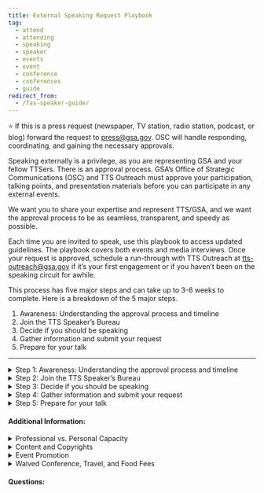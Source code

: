 ```yaml
---
title: External Speaking Request Playbook
tag:
  - attend
  - attending
  - speaking
  - speaker
  - events
  - event
  - conference
  - conferences
  - guide
redirect_from:
  - /fas-speaker-guide/
---
```

⭐ If this is a press request (newspaper, TV station, radio station, podcast, or blog) forward the request to press@gsa.gov. OSC will handle responding, coordinating, and gaining the necessary approvals.

Speaking externally is a privilege, as you are representing GSA and your fellow TTSers. There is an approval process. GSA’s Office of Strategic Communications (OSC) and TTS Outreach must approve your participation, talking points, and presentation materials before you can participate in any external events.

We want you to share your expertise and represent TTS/GSA, and we want the approval process to be as seamless, transparent, and speedy as possible.

Each time you are invited to speak, use this playbook to access updated guidelines. The playbook covers both events and media interviews. Once your request is approved, schedule a run-through with TTS Outreach at tts-outreach@gsa.gov if it’s your first engagement or if you haven’t been on the speaking circuit for awhile.

This process has five major steps and can take up to 3-6 weeks to complete. Here is a breakdown of the 5 major steps.

1. Awareness: Understanding the approval process and timeline
2. Join the TTS Speaker’s Bureau
3. Decide if you should be speaking
4. Gather information and submit your request
5. Prepare for your talk

- - -

<details>
<Summary> Step 1: Awareness: Understanding the approval process and timeline</summary>

Once you submit a request, you will receive an automated email confirmation. That email will also ping TTS leadership to approve your request, so it can move up the approval chain. TTS Events will move your request through the GSA approval process, gaining approval from

* TTS (your manager, Outreach Director, and Assistance Commissioner(?)),
* Federal Acquisition Services (FAS), and
* Office of Strategic Communications (OSC)

##### APPROVAL TIMELINE

Most approvals will take 2-3 weeks to complete. Requests submitted with less than a week lead time are not likely to be approved--please check in with your designated Outreach/Events lead  before submitting an approval with less than a week lead time. .

* Until you have been fully approved, the event organizers cannot name you in their marketing materials. Let TTS Outreach know if you run into an issue.
* You should not promote your participation until final approval has been given by GSA </details>

<details>
<Summary> Step 2: Join the TTS Speaker’s Bureau</summary>

If you want to represent TTS at an external event, you will need to be part of the TTS Speaker’s Bureau. In order to join the TTS Speaker’s Bureau you will need to
Create a headshot and bio in the GSA template (examples of bios can be found here)
Complete the Join the TTS Speaker’s Bureau form.

</details>

<details>
<Summary> Step 3: Decide if you should be speaking</summary>

If you have been formally invited to participate in a speaking engagement, you must answer the following questions.

* Do you have time?
* Does the event fit fully within your realm of expertise?
* Does the event reflect TTS and your team’s larger mission?
* Are you clear how speaking on this topic to this audience in this forum advances of TTS and your team?
* Are you comfortable speaking publicly in a virtual setting?
* Is a colleague better suited to speaking on this topic?
* Are there any sensitivities that may preclude you from speaking publicly?
* Is this event not inclusive or representative of our TTS diversity?
* Will you be speaking in your personal capacity?
* Is this event scheduled for less than 15 days from now?

⭐ If you answer yes to any of the questions above, stop here and contact your direct supervisor or TTS Outreach.

</details>

<details> <summary> Step 4: Gather information and submit your request </summary>

* Prepare your talking points. Talking points are required for you to get approval to represent your GSA at a speaking engagement.
* Use the TTS-wide [Talking Points Template](https://docs.google.com/document/d/1vsqMqtcZSSq_IhpFhtUnnNH70hcHGVaWnxhSpe_s054/edit)  to create talking points.
* Have a brief intro prepared for your engagement, along with a few lines about your role at GSA. For guidance, see the above Talking Points Template.
* Once you’ve drafted your talking points, submit them to your direct supervisor. And if you will be speaking about a specific engagement, submit your drafted talking points to the engagement lead.
* Review the TTS Internal/External Virtual Events Guidance and know how to answer Project Specific/TTS/GSA-specific questions, including those outside your direct area of expertise or the topic at hand.
* Consult with SMEs and peers for substantive input and review prior to submitting your Talking Points.
* Complete and submit the TTS Events’ Speaking, Conferences and Training Google form to TTS Events. To fill out this form, you will need:

  * A description of the audience
  * A copy of your event invite \[create a PDF and upload to Google Drive; make it accessible to all of GSA]
  * To know if the press is invited
  * To know if your event/panel will be pre-recorded
  * To explain why your participation is necessary
  * Complete Talking Points </details>

<details> <summary> Step 5: Prepare for your talk </summary>

As your speaking engagement is moving through the approval process, take some time to consider the following topics.

* Until you have been fully approved, the event organizers cannot name you in their marketing materials. Let TTS know if you run into an issue.
* You should not promote your participation until final approval has been given by GSA.
* Your talking points may change after your run-through with the event organizer. If this happens you are responsible for notifying the TTS Outreach Director.

##### Preparation:

* Watch the OSC recording on developing messages.
* If you are using slides, use this TTS Slide Deck template for your presentation or your Business Unit’s specific template.
* Watch the OSC recording on developing messages.
* If you are using slides, use this TTS Slide Deck template for your presentation or your Business Unit’s specific template.

  * [TTS Template](https://docs.google.com/presentation/d/1_R4EuC9Eiec0DQhSP5PDe5rdMeIijrTt0nhp8jghWaE/edit#slide=id.p)
* Is your presentation accessible? Do you verbally describe the images on your slides?
* How to Make Your Presentations Accessible to All
* How to make Accessible PDF from Google
* Is your presentation engaging?
* Have you planned for the unexpected? Ensure your computer is fully charged
* Determine if you can log in from your phone if an issue arises with your computer
* Be prepared to dial in as opposed to using computer audio if needed
* If you need notes, have a print out or have them pulled up on your phone so they’re easily accessible
* Dress to impress. Certain colors and patterns can create a moire effect which can impact people's perception and ability to digest the video. If possible, avoid stripes or busy patterns and stick with solid colors.
* Be conscious of lighting. For optimal lighting and video quality, presenters want to be lit from the front and not the back, so make sure your light (whether artificial or natural) is adjusted accordingly.  A single light source is ideal.
* GSA’s Logo Policy does not authorize vendors of any kind to use the GSA Star Mark logo. The GSA Advantage, GSA Contract, and GSA Schedule logos are the only logos approved for use by GSA contractors.
* Recording and sharing materials: In general, all material that GSA presents is in the public domain, and government employees can be photographed or recorded doing official activities on official time without permission. As long as the event coordinator is not trying to: retain the rights to the content, put the recording behind a paywall that is not accessible to the public, or use the recording for monetary gain, then you can give them permission to record and post.

</details>

#### Additional Information:

<Details><Summary> Professional vs. Personal Capacity </Summary>

When receiving an invitation to speak, you need to decide if you want to do the event in your professional or personal capacity: The FAS Speaker Guide | Version 1. <Details> <Summary> Professional Capacity </summary>

* You’ll participate as a TTS employee and discuss the work you do on behalf of GSA and our partners.
* You’ll be using GSA funds to travel to the event or pay for conference fees.
* You'll prepare during your work time and use GSA equipment.</details><Details> <Summary> Personal Capacity </summary>
* You didn’t receive the invitation because of your position at TTS, but because of your expertise in the subject.
* You won’t be representing TTS/GSA.
* You’ll refrain from discussing any official work you do at TTS/GSA or with our partners.
* You’ll use your personal leave or participate after work hours.
* You’ll prepare on your own time and use your own equipment.

     *Personal Capacity Guidelines*
       - There is a general prohibition on receiving compensation for personal capacity speaking on a subject that relates to your official duties. Free/waived attendance or registration fee is not compensation.
      - You can accept travel and event-related expenses from the sponsor or organizer, but would also need to take leave to attend.
      - You can use title/position in conjunction with your speaking activities, but only if provided as one of a number of other biographical details. Bottom line is that it should be clear that you are not representing GSA when speaking in your personal capacity.
      - You can include your office/team in your bio that is included on the conference website, but you cannot be listed in the agenda as “Sally Smith, TTS/GSA.” </details> 

<Details><Summary> Release Forms </Summary>
GSA speakers are not permitted to sign speaker consent release forms that have not been reviewed/approved by OGC.  You must use the \\[GSA approved response letter](https://drive.google.com/drive/folders/1JADYMHT4hzf8tQE8WQCBrj8-ztbQrqnS) and have it reviewed by OGC. </details><Details><Summary> Photography and Recording </Summary>

Yes, federal employees are allowed to be photographed or recorded (audio/video) while performing their official duties. Approved attendance or speaking at a conference is considered an official duty. Release forms are not required for federal employees who are documented while performing their official duties.

Permission for GSA visual information producers to document GSA presenters at events not hosted by GSA must be granted by event organizers prior to any still, video, or audio recording.

Find much more information in [GSA’s visual information policy.](https://insite.gsa.gov/directives-library/gsa-visual-information-program-18083-osc)</details><Details><Summary> Endorsements and Promotions</Summary>

GSA is responsible for providing neutral and unbiased advice. It is essential that we remain fair and unbiased in all that we do and say. As such, we avoid endorsing, or demonstrating favoritism, to any single one of the following:

* Vendors
* Brand-name products
* Service providers
* Industry associations/groups
* Media outlets

Therefore:

* GSA SMEs cannot speak about brand-name products or companies.
* GSA will not provide quotes to event hosts for press outreach or marketing materials.
* GSA has to carefully consider if accepting an invitation to an event sponsored by a single vendor will be seen as endorsing that vendor. </Details></details><Details><Summary> Content and Copyrights</Summary>

  All material (slides, presentations, handouts, etc.) presented by GSA are public domain, and GSA will not create special or exclusive content for an event that is not available to the public through other channels. As such, event hosts (companies or association/trade groups) may not retain the rights to GSA content nor may they profit off the sale of that content.

  For example, recording a presentation for archival purposes, or for later viewing, is permissible. Putting that recording behind a paywall, or selling a DVD on which it is included, is not. GSA will provide consent to be recorded or photographed only if that recording will not be used for monetary gain by the event host.</details></Details></details><Details><Summary> Event Promotion</Summary>

  In general, it is okay to pre-plan or post live to social media while you are at an event. From an official GSA account, tweets or retweets from a group highlighting a GSA principal’s appearance on a program (TV, radio, podcast, webinar, etc.) or at an event are fine.

  Be careful to limit your tweet or retweet to only sharing facts rather than encouraging people or GSA employees to attend a conference. For example:

  * Don't: @USGSA's Sally Smith is speaking at this event - make sure to sign up and go!
  * Do: @USGSA's Sally Smith is speaking about GSA priorities @GovMediaAtoZ.

  Also, avoid making any personalized statements as they would be considered an endorsement. For example:

  * Don't: This is my favorite fed IT event of the year! @USGSA's Sally Smith's speech on GSA priorities @GovMediaAtoZ
  * Do: The GSA Administrator is speaking tomorrow: @USGSA's Sally Smith's speech on GSA priorities @GovMediaAtoZ

  Find much more information at [GSA’s social media center.](https://insite.gsa.gov/topics/communications/social-media) </details> </details><Details><Summary> Waived Conference, Travel, and Food Fees</Summary>

  **Conference Fees:** 
  Under the speaking and similar engagements exclusion to the gift rules, when an employee is assigned to participate as a speaker on behalf of the agency, the employee's acceptance of an offer of free attendance at the event on the day of the employee's presentation is permissible when provided by the sponsor of the event. The employee's participation in the event on that day is viewed as a customary and necessary part of the employee's assignment and does not involve a gift to the employee or to the agency. [ See 5 C.F.R. 2635.203(b)(8). ](https://www.ecfr.gov/cgi-bin/text-idx?SID=15f72e4d810efa219bcaba2ac04325d2&node=5:3.0.10.10.9.2.50.3&rgn=div8)

  The waived registration fee is only for the day you speak. If you plan on attending additional days of the conference, GSA needs to pay the difference between the full and waived registration fees, or determine if the additional waived amount, if provided as a gift, is acceptable under the widely attended gathering determination exception to the gift rules.

  **Travel Fees:** \
  If an offer for non-federal source travel payment is extended, to speak at or attend an event (i.e., full/partial registration, transportation, meals, lodging), then the Event Tracker request must also include the invite, including documentation of the offer listing each item the source will provided, including the cost of each item as well as a statement that all the items are  provided in-kind, along with a completed Request for Acceptance of Payment from Non-Federal Sources Worksheet (if going on TDY to attend the event).

  **Food Fees:** \
  You can have lunch or dinner at the event, as long as it complies with one of the exceptions or exclusions under the Standards of Ethical Conduct or has been accepted by the agency as a  non-federal source travel payment. Under the exclusions to the Standards of Ethical Conduct, the term gift does not include anything paid for by the government as well as anything for which market value is paid by the employee. See [5 C.F.R. 2635.203(b)(7) and (b)(10).](https://www.ecfr.gov/cgi-bin/text-idx?SID=15f72e4d810efa219bcaba2ac04325d2&node=5:3.0.10.10.9.2.50.3&rgn=div8)

  For local speaking events, under the speaking and similar engagements exclusion free attendance includes waiver of all or part of the fee for an event or the provision of food, refreshments, entertainment, instruction or materials furnished to all attendees as an integral part of the event. It does not include travel expenses, lodgings, or entertainment collateral to the event. It does not include meals taken other than in a group setting with all other attendees, unless the employee is a presenter at the event and is invited to a separate meal for participating presenters that is hosted by the sponsor of the event. See [5 C.F.R. 2635.203(g).](https://www.ecfr.gov/cgi-bin/text-idx?node=sp5.3.2635.b&rgn=div6)

  For a travel speaking event, if a non-federal source offers to pay for a meal, the agency must accept the offered item under the non-federal source travel payment statute, [31 U.S.C. 1353](https://www.govinfo.gov/content/pkg/USCODE-2012-title31/pdf/USCODE-2012-title31-subtitleII-chap13-subchapIII-sec1353.pdf), before travel begins. The item must be provided in-kind (no reimbursement or money provided to the employee) and accepted by the agency as a non-federal source travel payment. </details>

  #### Questions: